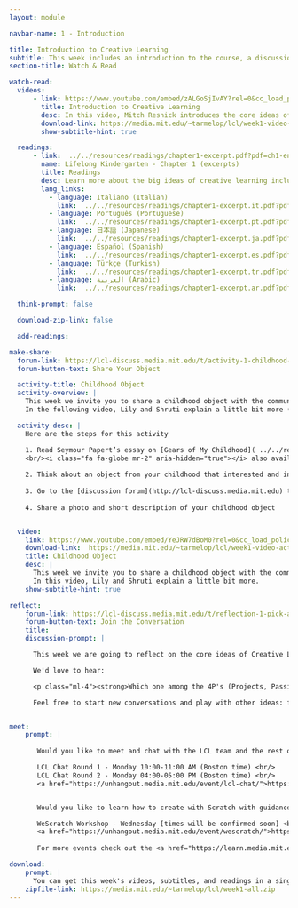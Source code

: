 ```yaml
---
layout: module

navbar-name: 1 - Introduction

title: Introduction to Creative Learning
subtitle: This week includes an introduction to the course, a discussion of the Lifelong Kindergarten approach, and an opportunity to share a childhood object
section-title: Watch & Read

watch-read:
  videos:
      - link: https://www.youtube.com/embed/zALGoSjIvAY?rel=0&cc_load_policy=1
        title: Introduction to Creative Learning
        desc: In this video, Mitch Resnick introduces the core ideas of creative learning and how those ideas are inspired by the way children learn in kindergarten.
        download-link: https://media.mit.edu/~tarmelop/lcl/week1-video-introduction.zip
        show-subtitle-hint: true

  readings:
      - link:  ../../resources/readings/chapter1-excerpt.pdf?pdf=ch1-en
        name: Lifelong Kindergarten - Chapter 1 (excerpts)
        title: Readings
        desc: Learn more about the big ideas of creative learning including the four P's and the creative learning spiral.
        lang_links:
          - language: Italiano (Italian)
            link:  ../../resources/readings/chapter1-excerpt.it.pdf?pdf=ch1-it
          - language: Português (Portuguese)
            link:  ../../resources/readings/chapter1-excerpt.pt.pdf?pdf=ch1-pt
          - language: 日本語 (Japanese)
            link:  ../../resources/readings/chapter1-excerpt.ja.pdf?pdf=ch1-ja
          - language: Español (Spanish)
            link:  ../../resources/readings/chapter1-excerpt.es.pdf?pdf=ch1-es
          - language: Türkçe (Turkish)
            link:  ../../resources/readings/chapter1-excerpt.tr.pdf?pdf=ch1-tr
          - language: العربية (Arabic)
            link:  ../../resources/readings/chapter1-excerpt.ar.pdf?pdf=ch1-ar

  think-prompt: false

  download-zip-link: false

  add-readings:

make-share:
  forum-link: https://lcl-discuss.media.mit.edu/t/activity-1-childhood-objects/2939
  forum-button-text: Share Your Object

  activity-title: Childhood Object
  activity-overview: |
    This week we invite you to share a childhood object with the community.
    In the following video, Lily and Shruti explain a little bit more (subtitles available in multiple languages)

  activity-desc: |
    Here are the steps for this activity

    1. Read Seymour Papert’s essay on [Gears of My Childhood]( ../../resources/activity/week1/gears.pdf?pdf=gears.en) 
    <br/><i class="fa fa-globe mr-2" aria-hidden="true"></i> also available in [Italiano (Italian)]( ../../resources/activity/week1/gears.it.pdf?pdf=gears.it), [Português (Portuguese)]( ../../resources/activity/week1/gears.pt.pdf?pdf=gears.pt), [Español (Spanish)]( ../../resources/activity/week1/gears.es.pdf?pdf=gears.es), [日本語 (Japanese)]( ../../resources/activity/week1/gears.ja.pdf?pdf=gears.ja), [Türkçe (Turkish)]( ../../resources/activity/week1/gears.tr.pdf?pdf=gears.tr), [العربية (Arabic)]( ../../resources/activity/week1/gears.ar.pdf?pdf=gears.ar)
    
    2. Think about an object from your childhood that interested and influenced you. What was special about it? How did it affect the way you think and learn?
    
    3. Go to the [discussion forum](http://lcl-discuss.media.mit.edu) to see other people's objects
    
    4. Share a photo and short description of your childhood object


  video:
    link: https://www.youtube.com/embed/YeJRW7dBoM0?rel=0&cc_load_policy=1
    download-link:  https://media.mit.edu/~tarmelop/lcl/week1-video-activity.zip
    title: Childhood Object
    desc: |
      This week we invite you to share a childhood object with the community.
      In this video, Lily and Shruti explain a little bit more.
    show-subtitle-hint: true

reflect:
    forum-link: https://lcl-discuss.media.mit.edu/t/reflection-1-pick-a-p/2940
    forum-button-text: Join the Conversation
    title:
    discussion-prompt: |

      This week we are going to reflect on the core ideas of Creative Learning by playing with the 4P's.

      We'd love to hear:

      <p class="ml-4"><strong>Which one among the 4P's (Projects, Passion, Peers and Play) are you particularly curious or excited about, and why?</strong></p>

      Feel free to start new conversations and play with other ideas: for example imagining the kindergarten approach in your learning environment, or sharing a favorite quote from the week's readings and explaining why it resonates with you.


meet:
    prompt: |
      
       Would you like to meet and chat with the LCL team and the rest of the community?<br/>

       LCL Chat Round 1 - Monday 10:00-11:00 AM (Boston time) <br/>
       LCL Chat Round 2 - Monday 04:00-05:00 PM (Boston time) <br/>
       <a href="https://unhangout.media.mit.edu/event/lcl-chat/">https://unhangout.media.mit.edu/event/lcl-chat/</a>


       Would you like to learn how to create with Scratch with guidance and peer support?<br/>

       WeScratch Workshop - Wednesday [times will be confirmed soon] <br/>
       <a href="https://unhangout.media.mit.edu/event/wescratch/">https://unhangout.media.mit.edu/event/wescratch/</a>
       
       For more events check out the <a href="https://learn.media.mit.edu/lcl/#calendar">calendar</a>! <br/>

download:
    prompt: |
      You can get this week's videos, subtitles, and readings in a single zip file for offline use.
    zipfile-link: https://media.mit.edu/~tarmelop/lcl/week1-all.zip
---
```






